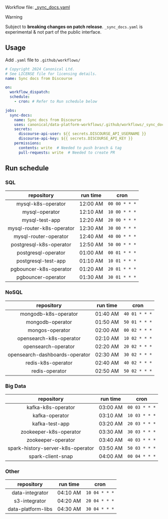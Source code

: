 Workflow file: [_sync_docs.yaml](_sync_docs.yaml)

> [!WARNING]
> Subject to **breaking changes on patch release**. `_sync_docs.yaml` is experimental & not part of the public interface.

## Usage
Add `.yaml` file to `.github/workflows/`

```yaml
# Copyright 2024 Canonical Ltd.
# See LICENSE file for licensing details.
name: Sync docs from Discourse

on:
  workflow_dispatch:
  schedule:
    - cron: # Refer to Run schedule below

jobs:
  sync-docs:
    name: Sync docs from Discourse
    uses: canonical/data-platform-workflows/.github/workflows/_sync_docs.yaml@v0.0.0
    secrets:
      discourse-api-user: ${{ secrets.DISCOURSE_API_USERNAME }}
      discourse-api-key: ${{ secrets.DISCOURSE_API_KEY }}
    permissions:
      contents: write  # Needed to push branch & tag
      pull-requests: write  # Needed to create PR
```

## Run schedule
### SQL
| repository                | run time | cron          |
|:-------------------------:|:--------:|:-------------:|
| mysql-k8s-operator        | 12:00 AM | `00 00 * * *` |
| mysql-operator            | 12:10 AM | `10 00 * * *` |
| mysql-test-app            | 12:20 AM | `20 00 * * *` |
| mysql-router-k8s-operator | 12:30 AM | `30 00 * * *` |
| mysql-router-operator     | 12:40 AM | `40 00 * * *` |
| postgresql-k8s-operator   | 12:50 AM | `50 00 * * *` |
| postgresql-operator       | 01:00 AM | `00 01 * * *` |
| postgresql-test-app       | 01:10 AM | `10 01 * * *` |
| pgbouncer-k8s-operator    | 01:20 AM | `20 01 * * *` |
| pgbouncer-operator        | 01:30 AM | `30 01 * * *` |

### NoSQL
| repository                     | run time | cron          |
|:------------------------------:|:--------:|:-------------:|
| mongodb-k8s-operator           | 01:40 AM | `40 01 * * *` |
| mongodb-operator               | 01:50 AM | `50 01 * * *` |
| mongos-operator                | 02:00 AM | `00 02 * * *` |
| opensearch-k8s-operator        | 02:10 AM | `10 02 * * *` |
| opensearch-operator            | 02:20 AM | `20 02 * * *` |
| opensearch-dashboards-operator | 02:30 AM | `30 02 * * *` |
| redis-k8s-operator             | 02:40 AM | `40 02 * * *` |
| redis-operator                 | 02:50 AM | `50 02 * * *` |

### Big Data
| repository                        | run time | cron          |
|:---------------------------------:|:--------:|:-------------:|
| kafka-k8s-operator                | 03:00 AM | `00 03 * * *` |
| kafka-operator                    | 03:10 AM | `10 03 * * *` |
| kafka-test-app                    | 03:20 AM | `20 03 * * *` |
| zookeeper-k8s-operator            | 03:30 AM | `30 03 * * *` |
| zookeeper-operator                | 03:40 AM | `40 03 * * *` |
| spark-history-server-k8s-operator | 03:50 AM | `50 03 * * *` |
| spark-client-snap                 | 04:00 AM | `00 04 * * *` |

### Other
| repository         | run time | cron          |
|:------------------:|:--------:|:-------------:|
| data-integrator    | 04:10 AM | `10 04 * * *` |
| s3-integrator      | 04:20 AM | `20 04 * * *` |
| data-platform-libs | 04:30 AM | `30 04 * * *` |

